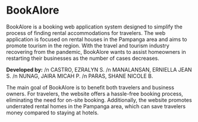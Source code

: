 # BookAlore
BookAlore is a booking web application system designed to simplify the process of finding rental accommodations for travelers. The web application is focused on rental houses in the Pampanga area and aims to promote tourism in the region. With the travel and tourism industry recovering from the pandemic, BookAlore wants to assist homeowners in restarting their businesses as the number of cases decreases.

**Developed by:**
/n CASTRO, EZRALYN S.
/n MANALANSAN, ERNIELLA JEAN S.
/n NUNAG, JAIRA MICAH P.
/n PARAS, SHANE NICOLE B.
 
The main goal of BookAlore is to benefit both travelers and business owners. For travelers, the website offers a hassle-free booking process, eliminating the need for on-site booking. Additionally, the website promotes underrated rental homes in the Pampanga area, which can save travelers money compared to staying at hotels.
